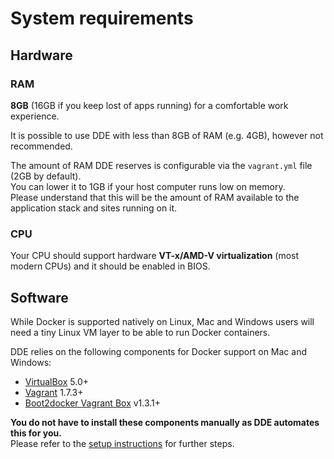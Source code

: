 # System requirements

## Hardware

### RAM

**8GB** (16GB if you keep lost of apps running) for a comfortable work experience.  

It is possible to use DDE with less than 8GB of RAM (e.g. 4GB), however not recommended.  

The amount of RAM DDE reserves is configurable via the `vagrant.yml` file (2GB by default).  
You can lower it to 1GB if your host computer runs low on memory.  
Please understand that this will be the amount of RAM available to the application stack and sites running on it.

### CPU

Your CPU should support hardware **VT-x/AMD-V virtualization** (most modern CPUs) and it should be enabled in BIOS.

## Software

While Docker is supported natively on Linux, Mac and Windows users will need a tiny Linux VM layer to be able to run Docker containers.

DDE relies on the following components for Docker support on Mac and Windows:

- [VirtualBox](https://www.virtualbox.org) 5.0+
- [Vagrant](https://www.vagrantup.com) 1.7.3+
- [Boot2docker Vagrant Box](https://github.com/blinkreaction/boot2docker-vagrant) v1.3.1+

**You do not have to install these components manually as DDE automates this for you.**  
Please refer to the [setup instructions](/README.md#setup) for further steps.